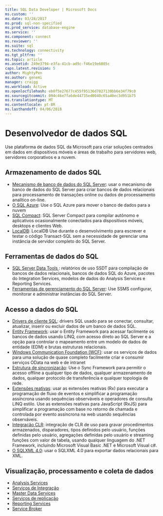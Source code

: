 ```yaml
---
title: SQL Data Developer | Microsoft Docs
ms.custom: ''
ms.date: 03/28/2017
ms.prod: sql-non-specified
ms.prod_service: database-engine
ms.service: ''
ms.component: connect
ms.reviewer: ''
ms.suite: sql
ms.technology: connectivity
ms.tgt_pltfrm: ''
ms.topic: article
ms.assetid: 249e3794-e3fa-41cb-ad9c-f46e19e6805c
caps.latest.revision: 5
author: MightyPen
ms.author: genemi
manager: craigg
ms.workload: Active
ms.openlocfilehash: eb0f5e27677c455f95136d7827139bb6e34f79c0
ms.sourcegitcommit: 094c46e7fa6de44735ed0040c65a40ec3d951b75
ms.translationtype: MT
ms.contentlocale: pt-BR
ms.lasthandoff: 04/06/2018
---
```

# <a name="sql-data-developer"></a>Desenvolvedor de dados SQL
Use plataforma de dados SQL da Microsoft para criar soluções centrados em dados em dispositivos móveis e áreas de trabalho para servidores web, servidores corporativos e a nuvem.  

## <a name="sql-data-storage"></a>Armazenamento de dados SQL
* [Mecanismo de banco de dados do SQL Server](../database-engine/configure-windows/sql-server-database-engine.md): usar o mecanismo de banco de dados do SQL Server para criar bancos de dados relacionais para processamento de transações online ou dados de processamento analítico on-line. 
* [O SQL Azure](https://docs.microsoft.com/azure/sql-database/): Use o SQL Azure para mover o banco de dados para a nuvem 
* [SQL Compact](https://www.microsoft.com/en-us/download/details.aspx?id=17876): SQL Server Compact para compilar autônomo e aplicativos ocasionalmente conectados para dispositivos móveis, desktops e clientes Web.
* [LocalDB](../database-engine/configure-windows/sql-server-2016-express-localdb.md): LocalDB Use durante o desenvolvimento para escrever e testar o código Transact-SQL sem a necessidade de gerenciar uma instância de servidor completo do SQL Server.

## <a name="sql-data-tools"></a>Ferramentas de dados do SQL
* [SQL Server Data Tools ](../ssdt/download-sql-server-data-tools-ssdt.md) : relatórios de uso SSDT para compilação de bancos de dados relacionais, bancos de dados SQL do Azure, pacotes do Integration Services, modelos de dados do Analysis Services e Reporting Services.
* [Ferramentas de gerenciamento do SQL Server](../ssms/download-sql-server-management-studio-ssms.md): Use SSMS configurar, monitorar e administrar instâncias do SQL Server.

## <a name="sql-data-access"></a>Acesso a dados do SQL
* [Drivers de cliente SQL](sql-connection-libraries.md): drivers SQL usado para se conectar, consultar, atualizar, inserir ou excluir dados de um banco de dados SQL.
* [Entity Framework](https://msdn.microsoft.com/library/gg696172.aspx): usar o Entity Framework para acessar facilmente os bancos de dados usando LINQ, com acesso direto ao SQL Server e a opção para controlar o mapeamento entre um modelo de dados de entidade (EDM) e brutas estruturas relacionais. 
* [Windows Communication Foundation (WCF)](https://msdn.microsoft.com/library/dd456779.aspx): usar os serviços de dados para uma solução de quase completo facilmente criar e consumir serviços OData na web e de intranet
* [Estrutura de sincronização](https://msdn.microsoft.com/library/jj839436.aspx): Use o Sync Framework para permitir o acesso offline a qualquer tipo de dados, qualquer armazenamento de dados, qualquer protocolo de transferência e qualquer topologia de rede.
* [Extensões reativas](https://msdn.microsoft.com/library/hh242985.aspx): usar as extensões reativas (Rx) para executar a programação de fluxo de eventos e simplificar a programação assíncrona usando sequências observáveis e operadores de consulta LINQ estilo.  Use as extensões reativas para JavaScript (RxJS) para simplificar a programação com base no retorno de chamada e controlada por evento assíncrona na web usando sequências observáveis.
* [Integração CLR](../relational-databases/clr-integration/common-language-runtime-clr-integration-programming-concepts.md): integração de CLR de uso para gravar procedimentos armazenados, disparadores, tipos definidos pelo usuário, funções definidas pelo usuário, agregações definidas pelo usuário e streaming funções com valor de tabela, usando qualquer linguagem do .NET Framework, incluindo Microsoft Visual Basic .NET e Microsoft Visual c#. 
* [O SQLXML 4.0](../relational-databases/sqlxml/sqlxml-4-0-programming-concepts.md): usar o SQLXML 4.0 para exportar dados relacionais para XML.

## <a name="data-collection-processing-and-visualization"></a>Visualização, processamento e coleta de dados
* [Analysis Services](../analysis-services/analysis-services-developer-documentation.md)
* [Serviços de Integração](../integration-services/integration-services-developer-documentation.md)  
* [Master Data Services](../master-data-services/develop/master-data-services-developer-documentation.md)
* [Serviços de replicação](../relational-databases/replication/concepts/replication-developer-documentation.md)
* [Reporting Services](../reporting-services/reporting-services-developer-documentation.md)
* [Service Broker](../database-engine/configure-windows/sql-server-service-broker.md)


 
